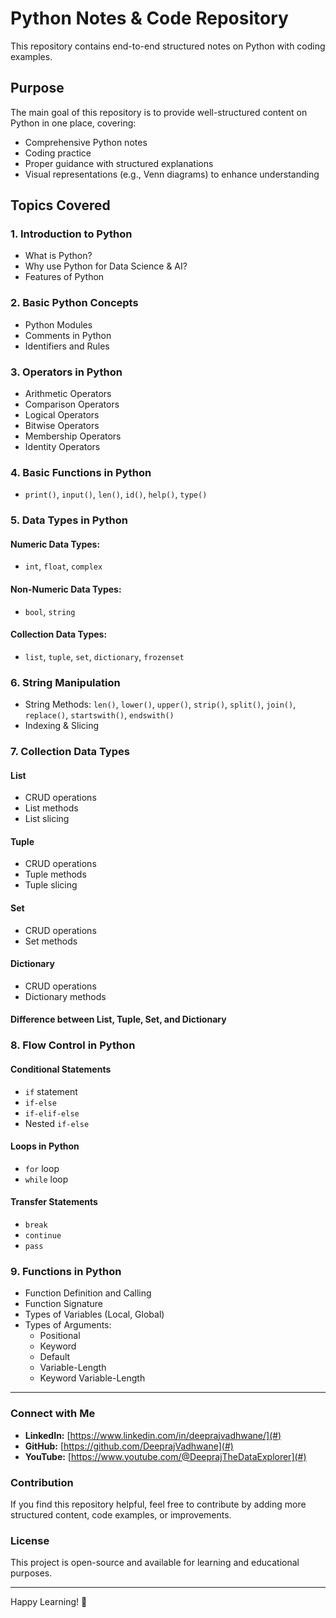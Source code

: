 # Python Notes & Code Repository

This repository contains end-to-end structured notes on Python with coding examples. 

## Purpose
The main goal of this repository is to provide well-structured content on Python in one place, covering:
- Comprehensive Python notes
- Coding practice
- Proper guidance with structured explanations
- Visual representations (e.g., Venn diagrams) to enhance understanding

## Topics Covered

### 1. Introduction to Python
- What is Python?
- Why use Python for Data Science & AI?
- Features of Python

### 2. Basic Python Concepts
- Python Modules
- Comments in Python
- Identifiers and Rules

### 3. Operators in Python
- Arithmetic Operators
- Comparison Operators
- Logical Operators
- Bitwise Operators
- Membership Operators
- Identity Operators

### 4. Basic Functions in Python
- `print()`, `input()`, `len()`, `id()`, `help()`, `type()`

### 5. Data Types in Python
#### Numeric Data Types:
- `int`, `float`, `complex`
#### Non-Numeric Data Types:
- `bool`, `string`
#### Collection Data Types:
- `list`, `tuple`, `set`, `dictionary`, `frozenset`

### 6. String Manipulation
- String Methods: `len()`, `lower()`, `upper()`, `strip()`, `split()`, `join()`, `replace()`, `startswith()`, `endswith()`
- Indexing & Slicing

### 7. Collection Data Types
#### List
- CRUD operations
- List methods
- List slicing
#### Tuple
- CRUD operations
- Tuple methods
- Tuple slicing
#### Set
- CRUD operations
- Set methods
#### Dictionary
- CRUD operations
- Dictionary methods
#### Difference between List, Tuple, Set, and Dictionary

### 8. Flow Control in Python
#### Conditional Statements
- `if` statement
- `if-else`
- `if-elif-else`
- Nested `if-else`
#### Loops in Python
- `for` loop
- `while` loop
#### Transfer Statements
- `break`
- `continue`
- `pass`

### 9. Functions in Python
- Function Definition and Calling
- Function Signature
- Types of Variables (Local, Global)
- Types of Arguments: 
  - Positional 
  - Keyword 
  - Default 
  - Variable-Length 
  - Keyword Variable-Length

---
### Connect with Me
- **LinkedIn:** [https://www.linkedin.com/in/deeprajvadhwane/](#)
- **GitHub:** [https://github.com/DeeprajVadhwane](#)
- **YouTube:** [https://www.youtube.com/@DeeprajTheDataExplorer](#)

### Contribution
If you find this repository helpful, feel free to contribute by adding more structured content, code examples, or improvements.

### License
This project is open-source and available for learning and educational purposes.

---
Happy Learning! 🚀
